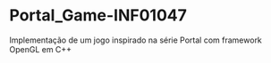 # Portal_Game-INF01047
Implementação de um jogo inspirado na série Portal com framework OpenGL em C++ 
